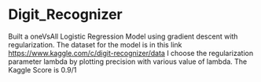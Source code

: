 # Digit_Recognizer
Built a oneVsAll Logistic Regression Model using gradient descent with regularization. 
The dataset for the model is in this link https://www.kaggle.com/c/digit-recognizer/data
I choose the regularization parameter lambda by plotting precision with various value of lambda.
The Kaggle Score is 0.9/1
